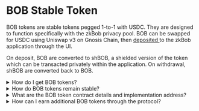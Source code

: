 # BOB Stable Token

BOB tokens are stable tokens pegged 1-to-1 with USDC. They are designed to function specifically with the zkBob privacy pool. BOB can be swapped for USDC using Uniswap v3 on Gnosis Chain, then [deposited ](zkbob-app/deposits.md)to the zkBob application through the UI.

On deposit, BOB are converted to shBOB, a shielded version of the token which can be transacted privately within the application. On withdrawal, shBOB are converted back to BOB.

<details>

<summary>How do I get BOB tokens?</summary>

With Uniswap v3 on Gnosis Chain (or through direct transfer from another user). Details coming son.

</details>

<details>

<summary>How do BOB tokens remain stable?</summary>

BOB tokens are pre-minted and paired with an existing stable token (USDC) on Uniswap V3. Uniswap v3 features the ability to set a range for the exchange rate and provide concentrated liquidity for the pair, resulting in a stable price with lower fees for the swap.

</details>

<details>

<summary>What are the BOB token contract details and implementation address?</summary>

_More Info Coming Soon_

BOB tokens are deployed with the same contract address across multiple networks.

Basic BOB token attributes:

* ERC20-based fungible tokens
* Upgradeable & Mintable (note upgradeability account and minting account must not be the same account)
* Metatransaction support
* EIP677 support for `transferAndCall` functionality
* Address block list capability (similar to USDC)
* Recovery function(s) for lost/mis-sent tokens





</details>

<details>

<summary>How can I earn additional BOB tokens through the protocol?</summary>

This is not yet possible, but will be activated in the next version. Auction details coming soon

</details>
